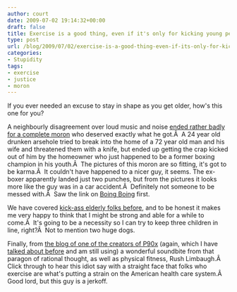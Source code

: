 ```yaml
---
author: court
date: 2009-07-02 19:14:32+00:00
draft: false
title: Exercise is a good thing, even if it's only for kicking young people's butts.
type: post
url: /blog/2009/07/02/exercise-is-a-good-thing-even-if-its-only-for-kicking-young-peoples-butts/
categories:
- Stupidity
tags:
- exercise
- justice
- moron
---
```


If you ever needed an excuse to stay in shape as you get older, how's this one for you?

A neighbourly disagreement over loud music and noise [ended rather badly for a complete moron](http://www.dailymail.co.uk/news/article-1196479/Pictured-The-battered-bruised-face-burglar-got-wrong-72-year-old-boxer.html) who deserved exactly what he got.Â  A 24 year old drunken arsehole tried to break into the home of a 72 year old man and his wife and threatened them with a knife, but ended up getting the crap kicked out of him by the homeowner who just happened to be a former boxing champion in his youth.Â  The pictures of this moron are so fitting, it's got to be karma.Â  It couldn't have happened to a nicer guy, it seems. The ex-boxer apparently landed just two punches, but from the pictures it looks more like the guy was in a car accident.Â  Definitely not someone to be messed with.Â  Saw the link on [Boing Boing](http://www.boingboing.net/2009/07/02/elderly-retired-boxi.html) first.

We have covered [kick-ass elderly folks before](http://www.vallentyne.com/blog/2009/02/13/fit-as-a-fiddle/), and to be honest it makes me very happy to think that I might be strong and able for a while to come.Â  It's going to be a necessity so I can try to keep three children in line, right?Â  Not to mention two huge dogs.

Finally, from [the blog of one of the creators of P90x](http://steve-edwards.blogspot.com/2009/07/limbaugh-exercise-to-blame-for-health.html) (again, which I have [talked about before](http://www.vallentyne.com/blog/2008/04/04/getting-fit/) and am still using) a wonderful soundbite from that paragon of rational thought, as well as physical fitness, Rush Limbaugh.Â  Click through to hear this idiot say with a straight face that folks who exercise are what's putting a strain on the American health care system.Â  Good lord, but this guy is a jerkoff.
